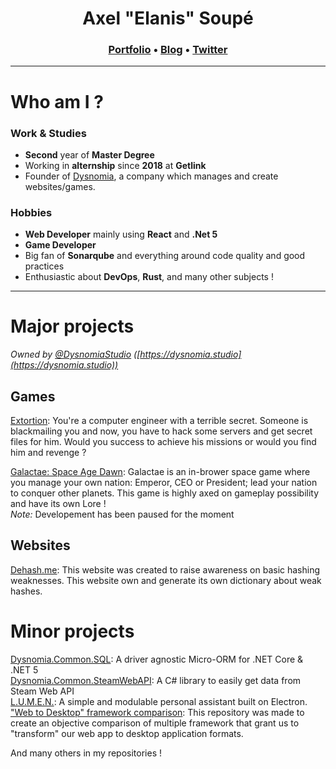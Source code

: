 <h1 align="center">Axel "Elanis" Soupé</h1>

<h3 align="center"><a href="https://elanis.eu">Portfolio</a> • <a href="https://blog.dysnomia.studio">Blog</a> • <a href="https://twitter.com/ElanisGaming">Twitter</a></h3>

<hr />

# Who am I ?

### Work & Studies

- **Second** year of **Master Degree**
- Working in **alternship** since **2018** at **Getlink**
- Founder of [Dysnomia](https://dysnomia.studio), a company which manages and create websites/games.

### Hobbies

- **Web Developer** mainly using **React** and **.Net 5**
- **Game Developer**
- Big fan of **Sonarqube** and everything around code quality and good practices
- Enthusiastic about **DevOps**, **Rust**, and many other subjects !

<hr />

# Major projects
*Owned by [@DysnomiaStudio](https://github.com/Dysnomia-Studio) ([https://dysnomia.studio](https://dysnomia.studio))*

## Games

[Extortion](https://store.steampowered.com/app/1299430/Extortion/): You're a computer engineer with a terrible secret. Someone is blackmailing you and now, you have to hack some servers and get secret files for him. Would you success to achieve his missions or would you find him and revenge ?

[Galactae: Space Age Dawn](https://galactae.eu): Galactae is an in-brower space game where you manage your own nation: Emperor, CEO or President; lead your nation to conquer other planets. This game is highly axed on gameplay possibility and have its own Lore !  
*Note:* Developement has been paused for the moment

## Websites

[Dehash.me](https://dehash.me): This website was created to raise awareness on basic hashing weaknesses. This website own and generate its own dictionary about weak hashes.

# Minor projects

[Dysnomia.Common.SQL](https://github.com/Dysnomia-Studio/Dysnomia.Common.SQL): A driver agnostic Micro-ORM for .NET Core & .NET 5  
[Dysnomia.Common.SteamWebAPI](https://github.com/Dysnomia-Studio/Dysnomia.Common.SteamWebAPI): A C# library to easily get data from Steam Web API  
[L.U.M.E.N.](https://github.com/L-U-M-E-N/lumen-desktop): A simple and modulable personal assistant built on Electron.  
["Web to Desktop" framework comparison](https://github.com/Elanis/web-to-desktop-framework-comparison): This repository was made to create an objective comparison of multiple framework that grant us to "transform" our web app to desktop application formats.  

And many others in my repositories !